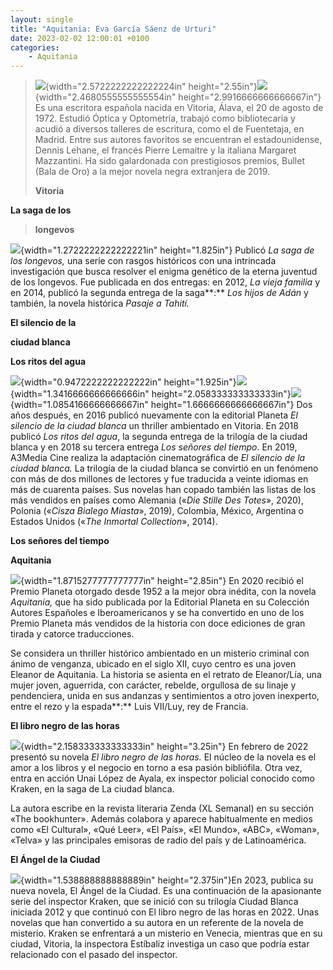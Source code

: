 ```yaml
---
layout: single
title: "Aquitania: Eva García Sáenz de Urturi"
date: 2023-02-02 12:00:01 +0100
categories: 
    - Aquitania
---
```

> ![](media/image1.jpeg){width="2.5722222222222224in"
> height="2.55in"}![](media/image2.jpeg){width="2.4680555555555554in"
> height="2.9916666666666667in"} Es una escritora española nacida en
> Vitoria, Álava, el 20 de agosto de 1972. Estudió Óptica y Optometría,
> trabajó como bibliotecaria y acudió a diversos talleres de escritura,
> como el de Fuentetaja, en Madrid. Entre sus autores favoritos se
> encuentran el estadounidense, Dennis Lehane, el francés Pierre
> Lemaitre y la italiana Margaret Mazzantini. Ha sido galardonada con
> prestigiosos premios, Bullet (Bala de Oro) a la mejor novela negra
> extranjera de 2019.
>
> **Vitoria**

**La saga de los**

> **longevos**

![](media/image3.jpeg){width="1.2722222222222221in" height="1.825in"}
Publicó *La saga de los longevos,* una serie con rasgos históricos con
una intrincada investigación que busca resolver el enigma genético de la
eterna juventud de los longevos. Fue publicada en dos entregas: en 2012,
*La vieja familia* y en 2014, publicó la segunda entrega de la saga**:**
*Los hijos de Adán* y también, la novela histórica *Pasaje a Tahití.*

**El silencio de la**

**ciudad blanca**

**Los ritos del agua**

![](media/image4.jpeg){width="0.9472222222222222in"
height="1.925in"}![](media/image5.jpeg){width="1.3416666666666666in"
height="2.058333333333333in"}![](media/image6.jpeg){width="1.0854166666666667in"
height="1.6666666666666667in"} Dos años después, en 2016 publicó
nuevamente con la editorial Planeta *El silencio de la ciudad blanca* un
thriller ambientado en Vitoria. En 2018 publicó *Los ritos del agua*, la
segunda entrega de la trilogía de la ciudad blanca y en 2018 su tercera
entrega *Los señores del tiempo*. En 2019, A3Media Cine realiza la
adaptación cinematográfica de *El silencio de la ciudad blanca.* La
trilogía de la ciudad blanca se convirtió en un fenómeno con más de dos
millones de lectores y fue traducida a veinte idiomas en más de cuarenta
países. Sus novelas han copado también las listas de los más vendidos en
países como Alemania («*Die Stille Des Totes*», 2020), Polonia («*Cisza
Bialego Miasta*», 2019), Colombia, México, Argentina o Estados Unidos
(«*The Inmortal Collection*», 2014).

**Los señores del tiempo**

**Aquitania**

![](media/image7.jpeg){width="1.8715277777777777in" height="2.85in"} En
2020 recibió el Premio Planeta otorgado desde 1952 a la mejor obra
inédita, con la novela *Aquitania,* que ha sido publicada por la
Editorial Planeta en su Colección Autores Españoles e Iberoamericanos y
se ha convertido en uno de los Premio Planeta más vendidos de la
historia con doce ediciones de gran tirada y catorce traducciones.

Se considera un thriller histórico ambientado en un misterio criminal
con ánimo de venganza, ubicado en el siglo XII, cuyo centro es una joven
Eleanor de Aquitania. La historia se asienta en el retrato de
Eleanor/Lía, una mujer joven, aguerrida, con carácter, rebelde,
orgullosa de su linaje y pendenciera, unida en sus andanzas y
sentimientos a otro joven inexperto, entre el rezo y la espada**:** Luis
VII/Luy, rey de Francia.

**El libro negro de las horas**

![](media/image8.jpeg){width="2.158333333333333in" height="3.25in"} En
febrero de 2022 presentó su novela *El libro negro de las horas.* El
núcleo de la novela es el amor a los libros y el negocio en torno a esa
pasión bibliófila. Otra vez, entra en acción Unai López de Ayala, ex
inspector policial conocido como Kraken, en la saga de La ciudad blanca.

La autora escribe en la revista literaria Zenda (XL Semanal) en su
sección «The bookhunter». Además colabora y aparece habitualmente en
medios como «El Cultural», «Qué Leer», «El País», «El Mundo», «ABC»,
«Woman», «Telva» y las principales emisoras de radio del país y de
Latinoamérica.

**El Ángel de la Ciudad**

![](media/image9.jpeg){width="1.538888888888889in" height="2.375in"}En
2023, publica su nueva novela, El Ángel de la Ciudad. Es una
continuación de la apasionante serie del inspector Kraken, que se inició
con su trilogía Ciudad Blanca iniciada 2012 y que continuó con El libro
negro de las horas en 2022. Unas novelas que han convertido a su autora
en un referente de la novela de misterio. Kraken se enfrentará a un
misterio en Venecia, mientras que en su ciudad, Vitoria, la inspectora
Estíbaliz investiga un caso que podría estar relacionado con el pasado
del inspector.
